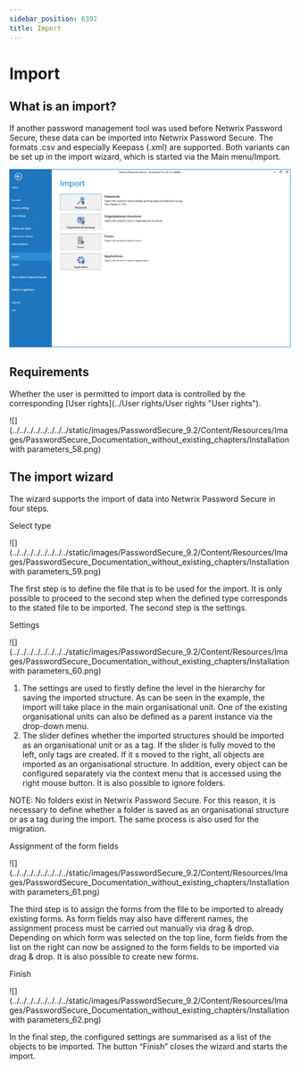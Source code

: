 ```yaml
---
sidebar_position: 6392
title: Import
---
```


# Import

## What is an import?

If another password management tool was used before Netwrix Password Secure, these data can be imported into Netwrix Password Secure. The formats .csv and especially Keepass (.xml) are supported. Both variants can be set up in the import wizard, which is started via the Main menu/Import.

![Import](../../../../../../../../static/images/PasswordSecure_9.2/Content/Resources/Images/Installation_with_parameters_57-en.png "Import")

## Requirements

Whether the user is permitted to import data is controlled by the corresponding [User rights](../User rights/User rights "User rights").

![](../../../../../../../../static/images/PasswordSecure_9.2/Content/Resources/Images/PasswordSecure_Documentation_without_existing_chapters/Installation with parameters_58.png)

## The import wizard

The wizard supports the import of data into Netwrix Password Secure in four steps.

Select type

![](../../../../../../../../static/images/PasswordSecure_9.2/Content/Resources/Images/PasswordSecure_Documentation_without_existing_chapters/Installation with parameters_59.png)

The first step is to define the file that is to be used for the import. It is only possible to proceed to the second step when the defined type corresponds to the stated file to be imported. The second step is the settings.

Settings

![](../../../../../../../../static/images/PasswordSecure_9.2/Content/Resources/Images/PasswordSecure_Documentation_without_existing_chapters/Installation with parameters_60.png)

1. The settings are used to firstly define the level in the hierarchy for saving the imported structure. As can be seen in the example, the import will take place in the main organisational unit. One of the existing organisational units can also be defined as a parent instance via the drop-down menu.
2. The slider defines whether the imported structures should be imported as an organisational unit or as a tag. If the slider is fully moved to the left, only tags are created. If it s moved to the right, all objects are imported as an organisational structure. In addition, every object can be configured separately via the context menu that is accessed using the right mouse button. It is also possible to ignore folders.

NOTE: No folders exist in Netwrix Password Secure. For this reason, it is necessary to define whether a folder is saved as an organisational structure or as a tag during the import. The same process is also used for the migration.

Assignment of the form  fields

![](../../../../../../../../static/images/PasswordSecure_9.2/Content/Resources/Images/PasswordSecure_Documentation_without_existing_chapters/Installation with parameters_61.png)

The third step is to assign the forms from the file to be imported to already existing forms. As form fields may also have different names, the assignment process must be carried out manually via drag & drop. Depending on which form was selected on the top line, form fields from the list on the right can now be assigned to the form fields to be imported via drag & drop. It is also possible to create new forms.

Finish

![](../../../../../../../../static/images/PasswordSecure_9.2/Content/Resources/Images/PasswordSecure_Documentation_without_existing_chapters/Installation with parameters_62.png)

In the final step, the configured settings are summarised as a list of the objects to be imported. The button “Finish” closes the wizard and starts the import.